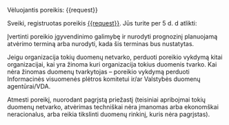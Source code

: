 Vėluojantis poreikis: {{request}}

Sveiki, registruotas poreikis [{{request}}]({{link}}). Jūs turite per 5 d. d atlikti: 

Įvertinti poreikio įgyvendinimo galimybę ir  nurodyti prognozinį planuojamą atvėrimo terminą arba nurodyti, kada šis terminas bus nustatytas. 

Jeigu organizacija tokių duomenų netvarko, perduoti poreikio vykdymą kitai organizacijai, kai yra žinoma kuri organizacija tokius duomenis tvarko. Kai nėra žinomas duomenų tvarkytojas – poreikio vykdymą perduoti Informacinės visuomenės plėtros komitetui ir/ar Valstybės duomenų agentūrai/VDA. 

Atmesti poreikį, nuorodant pagrįstą priežastį (teisiniai apribojmai tokių duomenų netvarko, atvėrimas techniškai nėra įmanomas arba ekonomškai neracionalus, arba reikia tikslinti duomenų rinkinį, kuris nėra pagrįstas). 
